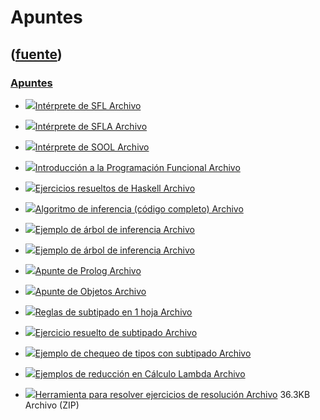 # Apuntes
([fuente](https://campus.exactas.uba.ar/course/view.php?id=995&section=7))
---
### [Apuntes](https://campus.exactas.uba.ar/course/view.php?id=995&section=7)

  - [![ ](https://campus.exactas.uba.ar/theme/image.php/aardvark/core/1524752928/f/pdf-24)Intérprete de SFL Archivo](https://campus.exactas.uba.ar/mod/resource/view.php?id=53408)

  - [![ ](https://campus.exactas.uba.ar/theme/image.php/aardvark/core/1524752928/f/pdf-24)Intérprete de SFLA Archivo](https://campus.exactas.uba.ar/mod/resource/view.php?id=53409)

  - [![ ](https://campus.exactas.uba.ar/theme/image.php/aardvark/core/1524752928/f/pdf-24)Intérprete de SOOL Archivo](https://campus.exactas.uba.ar/mod/resource/view.php?id=53410)

  - [![ ](https://campus.exactas.uba.ar/theme/image.php/aardvark/core/1524752928/f/pdf-24)Introducción a la Programación Funcional Archivo](https://campus.exactas.uba.ar/mod/resource/view.php?id=53411)

  - [![ ](https://campus.exactas.uba.ar/theme/image.php/aardvark/core/1524752928/f/pdf-24)Ejercicios resueltos de Haskell Archivo](https://campus.exactas.uba.ar/mod/resource/view.php?id=53412)

  - [![ ](https://campus.exactas.uba.ar/theme/image.php/aardvark/core/1524752928/f/archive-24)Algoritmo de inferencia (código completo) Archivo](https://campus.exactas.uba.ar/mod/resource/view.php?id=53413)

  - [![ ](https://campus.exactas.uba.ar/theme/image.php/aardvark/core/1524752928/f/gif-24)Ejemplo de árbol de inferencia Archivo](https://campus.exactas.uba.ar/mod/resource/view.php?id=53414)

  - [![ ](https://campus.exactas.uba.ar/theme/image.php/aardvark/core/1524752928/f/png-24)Ejemplo de árbol de inferencia Archivo](https://campus.exactas.uba.ar/mod/resource/view.php?id=53415)

  - [![ ](https://campus.exactas.uba.ar/theme/image.php/aardvark/core/1524752928/f/pdf-24)Apunte de Prolog Archivo](https://campus.exactas.uba.ar/mod/resource/view.php?id=53416)

  - [![ ](https://campus.exactas.uba.ar/theme/image.php/aardvark/core/1524752928/f/pdf-24)Apunte de Objetos Archivo](https://campus.exactas.uba.ar/mod/resource/view.php?id=53417)

  - [![ ](https://campus.exactas.uba.ar/theme/image.php/aardvark/core/1524752928/f/pdf-24)Reglas de subtipado en 1 hoja Archivo](https://campus.exactas.uba.ar/mod/resource/view.php?id=53418)

  - [![ ](https://campus.exactas.uba.ar/theme/image.php/aardvark/core/1524752928/f/pdf-24)Ejercicio resuelto de subtipado Archivo](https://campus.exactas.uba.ar/mod/resource/view.php?id=53419)

  - [![ ](https://campus.exactas.uba.ar/theme/image.php/aardvark/core/1524752928/f/gif-24)Ejemplo de chequeo de tipos con subtipado Archivo](https://campus.exactas.uba.ar/mod/resource/view.php?id=53420)

  - [![ ](https://campus.exactas.uba.ar/theme/image.php/aardvark/core/1524752928/f/pdf-24)Ejemplos de reducción en Cálculo Lambda Archivo](https://campus.exactas.uba.ar/mod/resource/view.php?id=53421)

  - [![ ](https://campus.exactas.uba.ar/theme/image.php/aardvark/core/1524752928/f/archive-24)Herramienta para resolver ejercicios de resolución Archivo](https://campus.exactas.uba.ar/mod/resource/view.php?id=61290) 36.3KB Archivo (ZIP)

